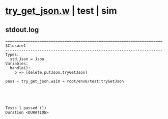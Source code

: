 # [try_get_json.w](../../../../../../examples/tests/sdk_tests/bucket/try_get_json.w) | test | sim

## stdout.log
```log
=====================================================================
$Closure1
---------------------------------------------------------------------
Types:
  std.Json = Json
Variables:
  handle():
    b => [delete,putJson,tryGetJson]

pass ─ try_get_json.wsim » root/env0/test:tryGetJson
 




Tests 1 passed (1) 
Duration <DURATION>

```


